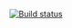 [![Build status](https://ci.appveyor.com/api/projects/status/17dcuybmayqu6bwj?svg=true)](https://ci.appveyor.com/project/MikhaillPoletaev/selenium)